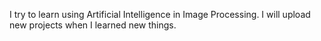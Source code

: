 I try to learn using Artificial Intelligence in Image Processing. 
I will upload new projects when I learned new things.
